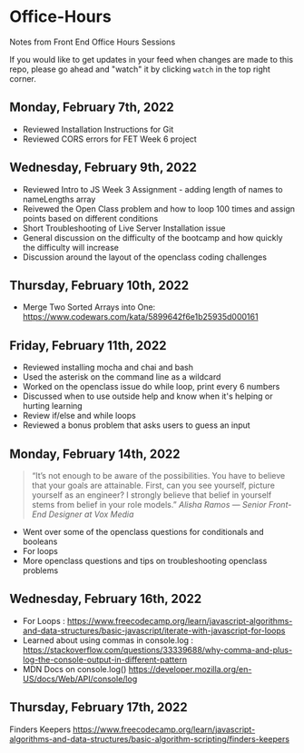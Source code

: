 # Office-Hours
Notes from Front End Office Hours Sessions

If you would like to get updates in your feed when changes are made to this repo, please go ahead and "watch" it by clicking ```watch``` in the top right corner. 

## Monday, February 7th, 2022
+ Reviewed Installation Instructions for Git
+ Reviewed CORS errors for FET Week 6 project

## Wednesday, February 9th, 2022

+ Reviewed Intro to JS Week 3 Assignment - adding length of names to nameLengths array
+ Reivewed the Open Class problem and how to loop 100 times and assign points based on different conditions
+ Short Troubleshooting of Live Server Installation issue
+ General discussion on the difficulty of the bootcamp and how quickly the difficulty will increase
+ Discussion around the layout of the openclass coding challenges

## Thursday, February 10th, 2022

+ Merge Two Sorted Arrays into One: https://www.codewars.com/kata/5899642f6e1b25935d000161


## Friday, February 11th, 2022
+ Reviewed installing mocha and chai and bash
+ Used the asterisk on the command line as a wildcard
+ Worked on the openclass issue do while loop, print every 6 numbers
+ Discussed when to use outside help and know when it's helping or hurting learning
+ Review if/else and while loops
+ Reviewed a bonus problem that asks users to guess an input



## Monday, February 14th, 2022

> “It’s not enough to be aware of the possibilities. You have to believe that your goals are attainable. First, can you see yourself, picture yourself as an engineer? I strongly believe that belief in yourself stems from belief in your role models.”
*Alisha Ramos — Senior Front-End Designer at Vox Media*


+ Went over some of the openclass questions for conditionals and booleans
+ For loops
+ More openclass questions and tips on troubleshooting openclass problems

## Wednesday, February 16th, 2022

+ For Loops : https://www.freecodecamp.org/learn/javascript-algorithms-and-data-structures/basic-javascript/iterate-with-javascript-for-loops
+ Learned about using commas in console.log : https://stackoverflow.com/questions/33339688/why-comma-and-plus-log-the-console-output-in-different-pattern
+ MDN Docs on console.log() https://developer.mozilla.org/en-US/docs/Web/API/console/log

## Thursday, February 17th, 2022
Finders Keepers https://www.freecodecamp.org/learn/javascript-algorithms-and-data-structures/basic-algorithm-scripting/finders-keepers
